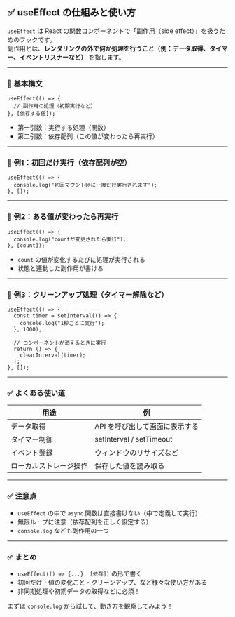 ## ✅ useEffect の仕組みと使い方

`useEffect` は React の関数コンポーネントで「副作用（side effect）」を扱うためのフックです。  
副作用とは、**レンダリングの外で何か処理を行うこと（例：データ取得、タイマー、イベントリスナーなど）** を指します。

---

### 🔸 基本構文

```tsx
useEffect(() => {
  // 副作用の処理（初期実行など）
}, [依存する値]);
```

- 第一引数：実行する処理（関数）
- 第二引数：依存配列（この値が変わったら再実行）

---

### 🔸 例1：初回だけ実行（依存配列が空）

```tsx
useEffect(() => {
  console.log("初回マウント時に一度だけ実行されます");
}, []);
```

---

### 🔸 例2：ある値が変わったら再実行

```tsx
useEffect(() => {
  console.log("countが変更されたら実行");
}, [count]);
```

- `count` の値が変化するたびに処理が実行される
- 状態と連動した副作用が書ける

---

### 🔸 例3：クリーンアップ処理（タイマー解除など）

```tsx
useEffect(() => {
  const timer = setInterval(() => {
    console.log("1秒ごとに実行");
  }, 1000);

  // コンポーネントが消えるときに実行
  return () => {
    clearInterval(timer);
  };
}, []);
```

---

### ✅ よくある使い道

| 用途 | 例 |
|------|----|
| データ取得 | API を呼び出して画面に表示する |
| タイマー制御 | setInterval / setTimeout |
| イベント登録 | ウィンドウのリサイズなど |
| ローカルストレージ操作 | 保存した値を読み取る |

---

### ✅ 注意点

- `useEffect` の中で `async` 関数は直接書けない（中で定義して実行）
- 無限ループに注意（依存配列を正しく設定する）
- `console.log` なども副作用の一つ

---

### ✅ まとめ

- `useEffect(() => {...}, [依存])` の形で書く
- 初回だけ・値の変化ごと・クリーンアップ、など様々な使い方がある
- 非同期処理や初期データの取得などに必須！

まずは `console.log` から試して、動き方を観察してみよう！